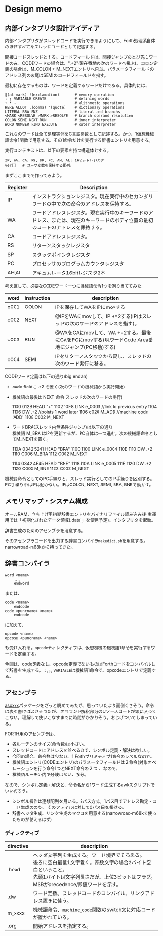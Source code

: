 # Design memo

## 内部インタプリタ設計アイディア

内部インタプリタがスレッドコードを実行できるようにして、Forth処理系自体のほぼすべてをスレッドコードとして記述する。

間接コードスレッドとする。コードフィールドは、間接ジャンプのとび先１ワードのみ。CODEワードの場合は、".+2"(現在番地の次のワードへ飛ぶ)、コロン定義の場合は、M_COLON + M_NEXTエントリへ飛ぶ。パラメータフィールドのアドレス列の末尾はSEMIのコードフィールドを指す。

最初に存在するものは、ワードを定義するワードだけである。具体的には、

    @(at-mark) !(exclamation)       # memory operation
    : ; VARIABLE CREATE             # defining words
    + * -                           # alithmetic operations
    HERE ALLOT ,(comma) '(quote)    # dictionary operations
    LITERAL BRA BNZ                 # literal and branchs
    <MARK <RESOLVE >MARK >RESOLVE   # branch operand resolution
    COLON SEMI NEXT RUN             # inner interpreter
    WORD NUMBER FIND EXECUTE        # outer interpreter

これらのワードは全て処理実体をC言語関数として記述する。かつ、1仮想機械語命令1関数で用意する。その1命令だけを実行する辞書エントリを用意する。

実行コンテキストは、以下の要素を持つ構造体とする。

    IP, WA, CA, RS, SP, PC, AH, AL: 16ビットレジスタ
    ver[]   # ユーザ変数を保持する配列。

まずここまでで作ってみよう。

 Register|Description  
 |--|--|
 IP|インストラクションレジスタ。現在実行中のセカンダリワードの中で次の命令のアドレスを保持する。
 WA|ワードアドレスレジスタ。現在実行中のキーワードのアドレス、または、現在のキーワードのボディ位置の最初のコードのアドレスを保持する。
 CA|コードアドレスレジスタ。
 RS|リターンスタックレジスタ
 SP|スタックポインタレジスタ
 PC|プロセッサのプログラムカウンタレジスタ
 AH,AL|アキュムレータ16bitレジスタ2本

考え直して、必要なCODEワード一つに機械語命令1つを割り当ててみた

 |word|instruction|description|
 |--|--|--|
 |c001|COLON|IPを保存してWAをIPにmovする
 |c002|NEXT|@IPをWAにmovして、IP +=2する(IPはスレッドの次のワードのアドレスを指す)。
 |c003|RUN|@WAをCAにmovして、WA +=2する。最後にCAをPCにmovする(現ワードCode Area番地にジャンプ(PC移動)する)
 |c004|SEMI|IPをリターンスタックから戻し、スレッドの次のワード実行に移る。

CODEワード定義は以下の通り(big endian)

* code fieldに .+2 を置く(次のワードの機械語から実行開始)
* 機械語の最後は NEXT 命令(スレッドの次のワードの実行)

    1100 012B       HEAD "+"
    1102 10F8       LINK e_0003 //link to previous entry
    1104 1106       DW .+2      //points 1 word later
    1106 c020       M_ADD       //machine code 'ADD'
    1108 C002       M_NEXT

* ワードBRA(スレッド内無条件ジャンプ)は以下の通り  
  機械語 M_BRA はIPを更新するが、PC自体は一つ進む。次の機械語命令としてM_NEXTを置く。

    110A 0342 5241  HEAD "BRA"
    110C 1100       LINK e_0004
    110E 1110       DW .+2
    1110 C006       M_BRA
    1112 C002       M_NEXT

    1114 0342 4E45  HEAD "BNE"
    1118 110A       LINK e_0005
    111E 1120       DW .+2
    1120 C005       M_BNE
    1122 C002       M_NEXT

機械語命令としてのPC手繰りと、スレッド実行としてのIP手繰りを区別する。PC手繰り中はIPは動かない。IPはCOLON, NEXT, SEMI, BRA, BNEで動かす。

## メモリマップ・システム構成

オールRAM、立ち上げ用初期辞書エントリをバイナリファイル読み込み後(実運用では「初期化されたデータ領域(.data)」を使用予定)、インタプリタを起動。

辞書生成のためのアセンブラを用意する。

そのアセンブラコードを出力する辞書コンパイラ`makedict.sh`を用意する。narrowroad-m68kから持ってきた。

## 辞書コンパイラ


    word <name>
        ...
        endword

または、

    code <name>
        endcode
    code <puncname> <name>
        endcode

に加えて、

    opcode <name>
    opcose <puncname> <name>

も受け入れる。`opcode`ディレクティブは、仮想機械の機械語1命令を実行するワードを定義する。

今回は、code定義なし、opcode定義でないものはForthコードをコンパイルして辞書を生成する。
`:`, `;`, `VARIABLE`は機械語1命令で、opcodeエントリで定義する。

## アセンブラ

[asxxxx](https://shop-pdp.net/ashtml/)パッケージをざっと眺めてみたが、思っていたより面倒くさそう。命令は表を書けばよさそうだが、オペランド解釈部分のCソースコードが頭に入ってこない。理解して使いこなすまでに時間がかかりそう。おじげついてしまっている。

FORTH用のアセンブラは、

* 各ルーチンのサイズ(命令数)は小さい。
* スレッドコードにアドレスを並べるので、シンボル定義・解決は欲しい。
* 今回の場合、命令数は少ない、1 Forthプリミティブ1命令のレベルなので。
* 機械語エントリ(CODEエントリ)のパラメータフィールドは２命令(対象オペレーションを行う命令1つとNEXT命令の２つ)、なので、
* 機械語ルーチン内で分岐はない、多分。

なので、シンボル定義・解決と、命令名から1ワード生成するawkスクリプトでいいだろう。

* シンボル操作は連想配列を用いる。2パス方式。1パス目でアドレス勘定・コード生成ののち、
そのファイルに対して2パス目を掛ける。
* 辞書ヘッダ生成、リンク生成のマクロを用意する(narrowroad-m68kで使ったものが使えるはず)

### ディレクティブ

 |directive|description|
 |--|--|
 .head|ヘッダ文字列を生成する。ワード境界でそろえる。<br>後ろに空白最低1文字置く。奇数文字の場合2バイト空白ということ。<br>先頭1バイトは文字列長さだが、上位3ビットはフラグ。<br>MSBがprecedence/即値ワードを示す。
 .dw|ワード定数。スレッドコードのコンパイル、リンクアドレス置きに使う。
 m_xxxx|機械語命令、`machine_code`関数のswitch文に対応コードが置かれている。
 .org|開始アドレスを指定する。

 